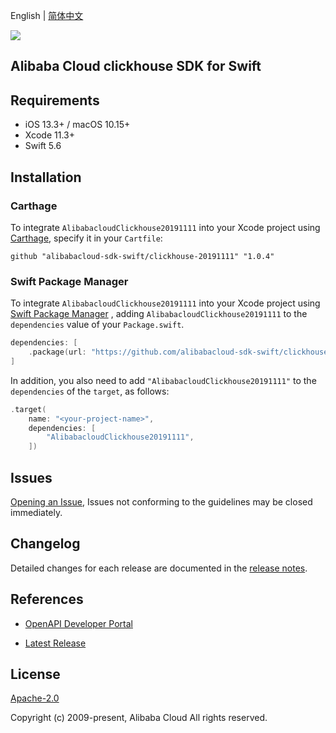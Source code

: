 English | [简体中文](README-CN.md)

![](https://aliyunsdk-pages.alicdn.com/icons/AlibabaCloud.svg)

## Alibaba Cloud clickhouse SDK for Swift

## Requirements

- iOS 13.3+ / macOS 10.15+
- Xcode 11.3+
- Swift 5.6

## Installation

### Carthage

To integrate `AlibabacloudClickhouse20191111` into your Xcode project using [Carthage](https://github.com/Carthage/Carthage), specify it in your `Cartfile`:

```ogdl
github "alibabacloud-sdk-swift/clickhouse-20191111" "1.0.4"
```

### Swift Package Manager

To integrate `AlibabacloudClickhouse20191111` into your Xcode project using [Swift Package Manager](https://swift.org/package-manager/) , adding `AlibabacloudClickhouse20191111` to the `dependencies` value of your `Package.swift`.

```swift
dependencies: [
    .package(url: "https://github.com/alibabacloud-sdk-swift/clickhouse-20191111.git", from: "1.0.4")
]
```

In addition, you also need to add `"AlibabacloudClickhouse20191111"` to the `dependencies` of the `target`, as follows:

```swift
.target(
    name: "<your-project-name>",
    dependencies: [
        "AlibabacloudClickhouse20191111",
    ])
```

## Issues

[Opening an Issue](https://github.com/alibabacloud-sdk-swift/clickhouse-20191111/issues/new), Issues not conforming to the guidelines may be closed immediately.

## Changelog

Detailed changes for each release are documented in the [release notes](./ChangeLog.txt).

## References

* [OpenAPI Developer Portal](https://next.api.alibabacloud.com/home)
- [Latest Release](https://github.com/alibabacloud-sdk-swift/clickhouse-20191111)

## License

[Apache-2.0](http://www.apache.org/licenses/LICENSE-2.0)

Copyright (c) 2009-present, Alibaba Cloud All rights reserved.
